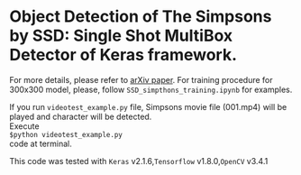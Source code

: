 # Object Detection of The Simpsons by SSD: Single Shot MultiBox Detector of Keras framework.


For more details, please refer to [arXiv paper](http://arxiv.org/abs/1512.02325).
For training procedure for 300x300 model, please, follow `SSD_simpthons_training.ipynb` for examples. 

If you run `videotest_example.py` file, Simpsons movie file (001.mp4) will be played and character will be detected.  
Execute  
`$python videotest_example.py`  
code at terminal.

This code was tested with `Keras` v2.1.6,`Tensorflow` v1.8.0,`OpenCV` v3.4.1
